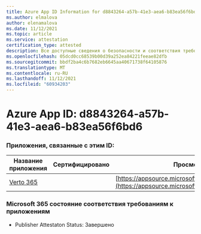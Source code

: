 ```yaml
---
title: Azure App ID Information for d8843264-a57b-41e3-aea6-b83ea56f6bd6
ms.author: elmalova
author: elenamalova
ms.date: 11/12/2021
ms.topic: article
ms.service: attestation
certification_type: attested
description: Все доступные сведения о безопасности и соответствия требованиям для d8843264-a57b-41e3-aea6-b83ea56f6bd6.
ms.openlocfilehash: 05dcd0cc68539b00d39a252ea84221feeae82dfb
ms.sourcegitcommit: bbdf2ba4c6b7682eb6645aa40671738f64105876
ms.translationtype: MT
ms.contentlocale: ru-RU
ms.lasthandoff: 11/12/2021
ms.locfileid: "60934203"
---
```

# <a name="azure-app-id-d8843264-a57b-41e3-aea6-b83ea56f6bd6"></a>Azure App ID: d8843264-a57b-41e3-aea6-b83ea56f6bd6


### <a name="apps-associated-with-this-id"></a>Приложения, связанные с этим ID:
| **Название приложения** | **Сертифицировано** | **Просмотр в AppSource** |
|--------------|---------------|-----------------------|
| [Verto 365](https://docs.microsoft.com/microsoft-365-app-certification/forward/WA200003230) |  | [https://appsource.microsoft.com/product/office/WA200003230](https://appsource.microsoft.com/product/office/WA200003230) |

### <a name="microsoft-365-app-compliance-status"></a>Microsoft 365 состояние соответствия требованиям к приложениям
- Publisher Attestaton Status: Завершено
